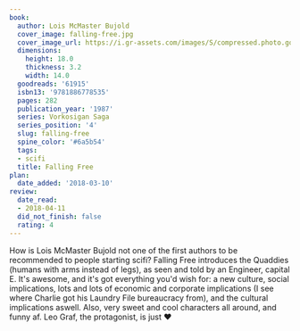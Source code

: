 ```yaml
---
book:
  author: Lois McMaster Bujold
  cover_image: falling-free.jpg
  cover_image_url: https://i.gr-assets.com/images/S/compressed.photo.goodreads.com/books/1386922931l/61915.jpg
  dimensions:
    height: 18.0
    thickness: 3.2
    width: 14.0
  goodreads: '61915'
  isbn13: '9781886778535'
  pages: 282
  publication_year: '1987'
  series: Vorkosigan Saga
  series_position: '4'
  slug: falling-free
  spine_color: '#6a5b54'
  tags:
  - scifi
  title: Falling Free
plan:
  date_added: '2018-03-10'
review:
  date_read:
  - 2018-04-11
  did_not_finish: false
  rating: 4
---
```


How is Lois McMaster Bujold not one of the first authors to be recommended to people starting scifi? Falling Free introduces the Quaddies (humans with arms instead of legs), as seen and told by an Engineer, capital E. It's awesome, and it's got everything you'd wish for: a new culture, social implications, lots and lots of economic and corporate implications (I see where Charlie got his Laundry File bureaucracy from), and the cultural implications aswell. Also, very sweet and cool characters all around, and funny af. Leo Graf, the protagonist, is just ♥
